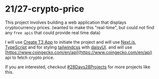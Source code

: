 # 21/27-crypto-price

This project involves building a web application that displays cryptocurrency
prices. (wanted to make this "real-time", but could not find any `free apis`
that could provide real time data)

I will use [Create T3 App](https://create.t3.gg/) to initiate the project and
will use [Next.js](https://nextjs.org/),
[TypeScript](https://www.typescriptlang.org/) and for styling
[tailwindcss](https://tailwindcss.com/) with [daisyUI](https://daisyui.com/).
and will use
[https://www.coingecko.com/en/api](https://www.coingecko.com/en/api) api to
fetch crypto price.

If you are interested, checkout
[#28Days28Projects](https://github.com/kruzkasu223/28Days28Projects) for more
projects like this.
